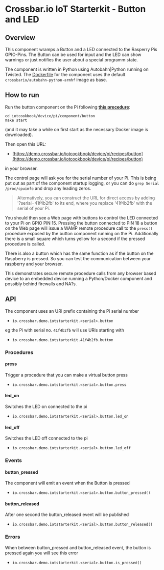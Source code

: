 # Crossbar.io IoT Starterkit - Button and LED

## Overview

This component wramps a Button and a LED connected to the Rasperry Pis GPIO-Pins. The Button can be used for input and the LED can show warnings or just notifies the user about a special programm state.

The component is written in Python using Autobahn|Python running on Twisted. The [Dockerfile](Dockerfile) for the component uses the default `crossbario/autobahn-python-armhf` image as base.


## How to run

Run the button component on the Pi following **[this procedure](https://github.com/crossbario/iotcookbook/tree/master/device/pi/components#how-to-run)**:

```console
cd iotcookbook/device/pi/component/button
make start
```


(and it may take a while on first start as the necessary Docker image is downloaded).

Then open this URL:

* [https://demo.crossbar.io/iotcookbook/device/pi/recipes/button](https://demo.crossbar.io/iotcookbook/device/pi/recipes/button)

in your browser.

The control page will ask you for the serial number of your Pi. This is being put out as part of the component startup logging, or you can do `grep Serial /proc/cpuinfo` and drop any leading zeros.

> Alternatively, you can construct the URL for direct access by adding '?serial=41f4b2fb' to its end, where you replace '41f4b2fb' with the serial of your Pi.

You should then see a Web page with buttons to control the LED connected to your Pi on GPIO PIN 15. Pressing the button connected to PIN 18 a button on the Web page will issue a WAMP remote procedure call to the `press()` procedure exposed by the button component running on the Pi. Additionally there is a small square which turns yellow for a second if the pressed procedure is called.

There is also a button which has the same function as if the button on the Raspberry is pressed. So you can test the communication between your raspberry and your browser.

This demonstrates secure remote procedure calls from any browser based device to an embedded device running a Python/Docker component and possibly behind firewalls and NATs.


## API

The component uses an URI prefix containing the Pi serial number

* `io.crossbar.demo.iotstarterkit.<serial>.button`

eg the Pi with serial no. `41f4b2fb` will use URIs starting with

* `io.crossbar.demo.iotstarterkit.41f4b2fb.button`


### Procedures

#### press

Trigger a procedure that you can make a virtual button press

* `io.crossbar.demo.iotstarterkit.<serial>.button.press`


#### led_on

Switches the LED on connected to the pi

* `io.crossbar.demo.iotstarterkit.<serial>.button.led_on`

#### led_off

Switches the LED off connected to the pi

* `io.crossbar.demo.iotstarterkit.<serial>.button.led_off`


### Events

#### button_pressed

The component will emit an event when the Button is pressed

* `io.crossbar.demo.iotstarterkit.<serial>.button.button_pressed()`


#### button_released

After one second the button_released event will be published

* `io.crossbar.demo.iotstarterkit.<serial>.button.button_released()`


### Errors

When between button_pressed and button_released event, the button is pressed again you will see this error

* `io.crossbar.demo.iotstarterkit.<serial>.button.is_pressed()`



